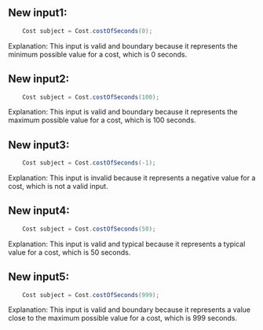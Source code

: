 ## New input1:
```java
    Cost subject = Cost.costOfSeconds(0);
```
Explanation: This input is valid and boundary because it represents the minimum possible value for a cost, which is 0 seconds.

## New input2:
```java
    Cost subject = Cost.costOfSeconds(100);
```
Explanation: This input is valid and boundary because it represents the maximum possible value for a cost, which is 100 seconds.

## New input3:
```java
    Cost subject = Cost.costOfSeconds(-1);
```
Explanation: This input is invalid because it represents a negative value for a cost, which is not a valid input.

## New input4:
```java
    Cost subject = Cost.costOfSeconds(50);
```
Explanation: This input is valid and typical because it represents a typical value for a cost, which is 50 seconds.

## New input5:
```java
    Cost subject = Cost.costOfSeconds(999);
```
Explanation: This input is valid and boundary because it represents a value close to the maximum possible value for a cost, which is 999 seconds.
